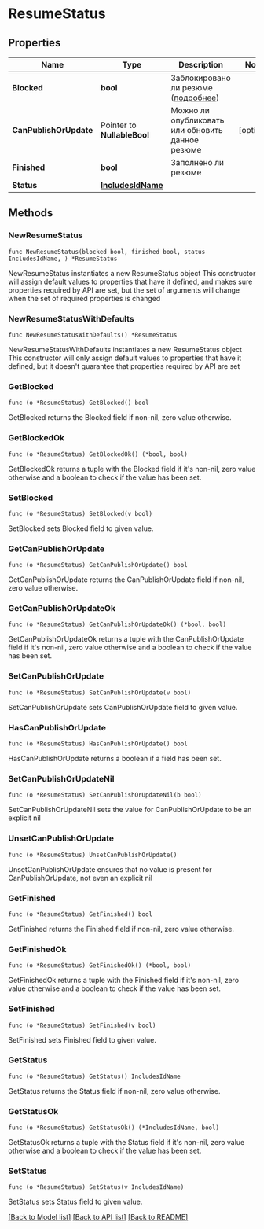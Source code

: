 # ResumeStatus

## Properties

Name | Type | Description | Notes
------------ | ------------- | ------------- | -------------
**Blocked** | **bool** | Заблокировано ли резюме ([подробнее](#tag/Rezyume.-Prosmotr-informacii/Status-rezyume)) | 
**CanPublishOrUpdate** | Pointer to **NullableBool** | Можно ли опубликовать или обновить данное резюме | [optional] 
**Finished** | **bool** | Заполнено ли резюме | 
**Status** | [**IncludesIdName**](IncludesIdName.md) |  | 

## Methods

### NewResumeStatus

`func NewResumeStatus(blocked bool, finished bool, status IncludesIdName, ) *ResumeStatus`

NewResumeStatus instantiates a new ResumeStatus object
This constructor will assign default values to properties that have it defined,
and makes sure properties required by API are set, but the set of arguments
will change when the set of required properties is changed

### NewResumeStatusWithDefaults

`func NewResumeStatusWithDefaults() *ResumeStatus`

NewResumeStatusWithDefaults instantiates a new ResumeStatus object
This constructor will only assign default values to properties that have it defined,
but it doesn't guarantee that properties required by API are set

### GetBlocked

`func (o *ResumeStatus) GetBlocked() bool`

GetBlocked returns the Blocked field if non-nil, zero value otherwise.

### GetBlockedOk

`func (o *ResumeStatus) GetBlockedOk() (*bool, bool)`

GetBlockedOk returns a tuple with the Blocked field if it's non-nil, zero value otherwise
and a boolean to check if the value has been set.

### SetBlocked

`func (o *ResumeStatus) SetBlocked(v bool)`

SetBlocked sets Blocked field to given value.


### GetCanPublishOrUpdate

`func (o *ResumeStatus) GetCanPublishOrUpdate() bool`

GetCanPublishOrUpdate returns the CanPublishOrUpdate field if non-nil, zero value otherwise.

### GetCanPublishOrUpdateOk

`func (o *ResumeStatus) GetCanPublishOrUpdateOk() (*bool, bool)`

GetCanPublishOrUpdateOk returns a tuple with the CanPublishOrUpdate field if it's non-nil, zero value otherwise
and a boolean to check if the value has been set.

### SetCanPublishOrUpdate

`func (o *ResumeStatus) SetCanPublishOrUpdate(v bool)`

SetCanPublishOrUpdate sets CanPublishOrUpdate field to given value.

### HasCanPublishOrUpdate

`func (o *ResumeStatus) HasCanPublishOrUpdate() bool`

HasCanPublishOrUpdate returns a boolean if a field has been set.

### SetCanPublishOrUpdateNil

`func (o *ResumeStatus) SetCanPublishOrUpdateNil(b bool)`

 SetCanPublishOrUpdateNil sets the value for CanPublishOrUpdate to be an explicit nil

### UnsetCanPublishOrUpdate
`func (o *ResumeStatus) UnsetCanPublishOrUpdate()`

UnsetCanPublishOrUpdate ensures that no value is present for CanPublishOrUpdate, not even an explicit nil
### GetFinished

`func (o *ResumeStatus) GetFinished() bool`

GetFinished returns the Finished field if non-nil, zero value otherwise.

### GetFinishedOk

`func (o *ResumeStatus) GetFinishedOk() (*bool, bool)`

GetFinishedOk returns a tuple with the Finished field if it's non-nil, zero value otherwise
and a boolean to check if the value has been set.

### SetFinished

`func (o *ResumeStatus) SetFinished(v bool)`

SetFinished sets Finished field to given value.


### GetStatus

`func (o *ResumeStatus) GetStatus() IncludesIdName`

GetStatus returns the Status field if non-nil, zero value otherwise.

### GetStatusOk

`func (o *ResumeStatus) GetStatusOk() (*IncludesIdName, bool)`

GetStatusOk returns a tuple with the Status field if it's non-nil, zero value otherwise
and a boolean to check if the value has been set.

### SetStatus

`func (o *ResumeStatus) SetStatus(v IncludesIdName)`

SetStatus sets Status field to given value.



[[Back to Model list]](../README.md#documentation-for-models) [[Back to API list]](../README.md#documentation-for-api-endpoints) [[Back to README]](../README.md)


